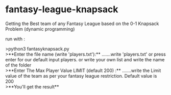 # fantasy-league-knapsack
Getting the Best team of any Fantasy League based on the 0-1 Knapsack Problem (dynamic programming)

run with :
<p>
  >python3 fantasyknapsack.py<br>
  >**Enter the file name (write 'players.txt'):** .......write 'players.txt' or press enter for our default input players. or write your own list and write the name of the folder<br>
  >**Enter The Max Player Value LIMIT (default 200) :** .......write the Limit value of the team as per your fantasy league restriction. Default value is 200<br>
  >**You'll get the result**
</p>
